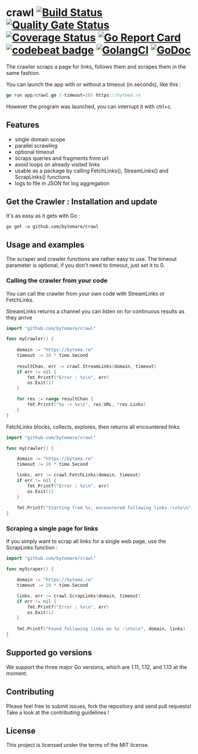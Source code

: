 # crawl [![Build Status](https://travis-ci.com/bytemare/crawl.svg?branch=master)](https://travis-ci.com/bytemare/crawl) [![Quality Gate Status](https://sonarcloud.io/api/project_badges/measure?project=bytemare_crawl&metric=alert_status)](https://sonarcloud.io/dashboard?id=bytemare_crawl) [![Coverage Status](https://coveralls.io/repos/github/bytemare/crawl/badge.svg?branch=master)](https://coveralls.io/github/bytemare/crawl?branch=master) [![Go Report Card](https://goreportcard.com/badge/github.com/bytemare/crawl)](https://goreportcard.com/report/github.com/bytemare/crawl) [![codebeat badge](https://codebeat.co/badges/db89a587-9d35-49ef-96b1-d62b9cd1775b)](https://codebeat.co/projects/github-com-bytemare-crawl-dev) [![GolangCI](https://golangci.com/badges/github.com/bytemare/crawl.svg)](https://golangci.com/r/github.com/bytemare/crawl) [![GoDoc](https://godoc.org/github.com/bytemare/crawl?status.svg)](https://godoc.org/github.com/bytemare/crawl)

The crawler scraps a page for links, follows them and scrapes them in the same fashion.

You can launch the app with or without a timeout (in seconds), like this :

```go
go run app/crawl.go (-timeout=10) https://bytema.re
```

However the program was launched, you can interrupt it with ctrl+c.

## Features

* single domain scope
* parallel scrawling
* optional timeout
* scraps queries and fragments from url
* avoid loops on already visited links
* usable as a package by calling FetchLinks(), StreamLinks() and ScrapLinks() functions
* logs to file in JSON for log aggregation

## Get the Crawler : Installation and update

It's as easy as it gets with Go :

```shell script
go get -u github.com/bytemare/crawl
```

## Usage and examples

The scraper and crawler functions are rather easy to use. The timeout parameter is optional, if you don't need to timeout,
just set it to 0.

### Calling the crawler from your code

You can call the crawler from your own code with StreamLinks or FetchLinks.

StreamLinks returns a channel you can listen on for continuous results as they arrive

```go
import "github.com/bytemare/crawl"

func myCrawler() {
	
	domain := "https://bytema.re"
	timeout := 10 * time.Second
	
	resultChan, err := crawl.StreamLinks(domain, timeout)
	if err != nil {
		fmt.Printf("Error : %s\n", err)
		os.Exit(1)
	}

	for res := range resultChan {
		fmt.Printf("%s -> %s\n", res.URL, *res.Links)
	}
}
```

FetchLinks blocks, collects, explores, then returns all encountered links

```go
import "github.com/bytemare/crawl"

func myCrawler() {

	domain := "https://bytema.re"
	timeout := 10 * time.Second

	links, err := crawl.FetchLinks(domain, timeout)
	if err != nil {
		fmt.Printf("Error : %s\n", err)
		os.Exit(1)
	}
	
	fmt.Printf("Starting from %s, encountered following links :\n%s\n", domain, links)
}
```

### Scraping a single page for links

If you simply want to scrap all links for a single web page, use the ScrapLinks function :

```go
import "github.com/bytemare/crawl"

func myScraper() {

	domain := "https://bytema.re"
	timeout := 10 * time.Second

	links, err := crawl.ScrapLinks(domain, timeout)
	if err != nil {
		fmt.Printf("Error : %s\n", err)
		os.Exit(1)
	}
	
	fmt.Printf("Found following links on %s :\n%s\n", domain, links)
}
```

## Supported go versions

We support the three major Go versions, which are 1.11, 1.12, and 1.13 at the moment.

## Contributing

Please feel free to submit issues, fork the repository and send pull requests!
Take a look at the contributing guidelines !

## License

This project is licensed under the terms of the MIT license.